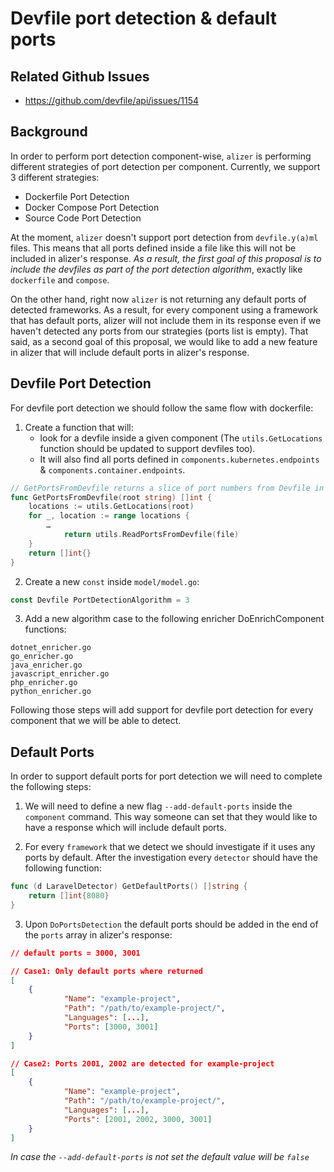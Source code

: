 # Devfile port detection & default ports

## Related Github Issues

- https://github.com/devfile/api/issues/1154

## Background
In order to perform port detection component-wise, `alizer` is performing different strategies of port detection per component. Currently, we support 3 different strategies:

* Dockerfile Port Detection
* Docker Compose Port Detection
* Source Code Port Detection

At the moment, `alizer` doesn't support port detection from `devfile.y(a)ml` files. This means that all ports defined inside a file like this will not be included in alizer's response. _As a result, the first goal of this proposal is to include the devfiles as part of the port detection algorithm_, exactly like `dockerfile` and `compose`.

On the other hand, right now `alizer` is not returning any default ports of detected frameworks. As a result, for every component using a framework that has default ports, alizer will not include them in its response even if we haven't detected any ports from our strategies (ports list is empty). That said, as a second goal of this proposal, we would like to add a new feature in alizer that will include default ports in alizer's response.

## Devfile Port Detection
For devfile port detection we should follow the same flow with dockerfile:

1. Create a function that will:
    * look for a devfile inside a given component (The `utils.GetLocations` function should be updated to support devfiles too).
    * It will also find all ports defined in `components.kubernetes.endpoints` & `components.container.endpoints`.

```go
// GetPortsFromDevfile returns a slice of port numbers from Devfile in the given directory.
func GetPortsFromDevfile(root string) []int {
	locations := utils.GetLocations(root)
	for _, location := range locations {
		…
            return utils.ReadPortsFromDevfile(file)
	}
	return []int{}
}
```

2. Create a new `const` inside `model/model.go`:
```go
const Devfile PortDetectionAlgorithm = 3
```

3. Add a new algorithm case to the following enricher DoEnrichComponent functions:
```
dotnet_enricher.go
go_enricher.go
java_enricher.go
javascript_enricher.go
php_enricher.go
python_enricher.go
```

Following those steps will add support for devfile port detection for every component that we will be able to detect.

## Default Ports
In order to support default ports for port detection we will need to complete the following steps:

1. We will need to define a new flag `--add-default-ports` inside the `component` command. This way someone can set that they would like to have a response which will include default ports.

2. For every `framework` that we detect we should investigate if it uses any ports by default. After the investigation every `detector` should have the following function:
```go
func (d LaravelDetector) GetDefaultPorts() []string {
	return []int{8080}
}
```

3. Upon `DoPortsDetection` the default ports should be added in the end of the `ports` array in alizer's response:

```json
// default ports = 3000, 3001

// Case1: Only default ports where returned
[
    {
            "Name": "example-project",
            "Path": "/path/to/example-project/",
            "Languages": [...],
            "Ports": [3000, 3001]
    }
]

// Case2: Ports 2001, 2002 are detected for example-project
[
    {
            "Name": "example-project",
            "Path": "/path/to/example-project/",
            "Languages": [...],
            "Ports": [2001, 2002, 3000, 3001]
    }
]

```

_In case the `--add-default-ports` is not set the default value will be `false`_